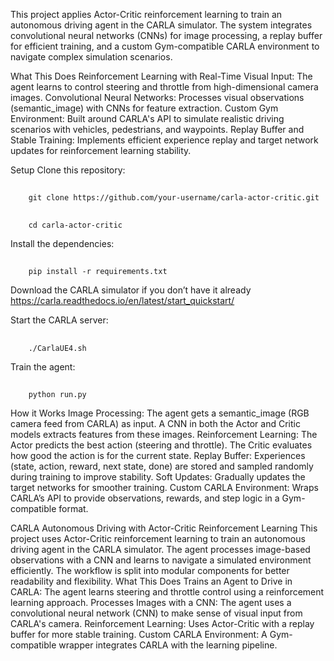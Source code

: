 This project applies Actor-Critic reinforcement learning to train an autonomous driving agent in the CARLA simulator. The system integrates convolutional neural networks (CNNs) for image processing, a replay buffer for efficient training, and a custom Gym-compatible CARLA environment to navigate complex simulation scenarios.

What This Does
Reinforcement Learning with Real-Time Visual Input:
The agent learns to control steering and throttle from high-dimensional camera images.
Convolutional Neural Networks:
Processes visual observations (semantic_image) with CNNs for feature extraction.
Custom Gym Environment:
Built around CARLA's API to simulate realistic driving scenarios with vehicles, pedestrians, and waypoints.
Replay Buffer and Stable Training:
Implements efficient experience replay and target network updates for reinforcement learning stability.

Setup
Clone this repository:
##
		git clone https://github.com/your-username/carla-actor-critic.git
##
		cd carla-actor-critic

Install the dependencies:
##
		pip install -r requirements.txt

Download the CARLA simulator if you don’t have it already
https://carla.readthedocs.io/en/latest/start_quickstart/

Start the CARLA server:
##
		./CarlaUE4.sh

Train the agent:
##
		python run.py
How it Works
Image Processing:
The agent gets a semantic_image (RGB camera feed from CARLA) as input.
A CNN in both the Actor and Critic models extracts features from these images.
Reinforcement Learning:
The Actor predicts the best action (steering and throttle).
The Critic evaluates how good the action is for the current state.
Replay Buffer:
Experiences (state, action, reward, next state, done) are stored and sampled randomly during training to improve stability.
Soft Updates:
Gradually updates the target networks for smoother training.
Custom CARLA Environment:
Wraps CARLA’s API to provide observations, rewards, and step logic in a Gym-compatible format.

CARLA Autonomous Driving with Actor-Critic Reinforcement Learning
This project uses Actor-Critic reinforcement learning to train an autonomous driving agent in the CARLA simulator. The agent processes image-based observations with a CNN and learns to navigate a simulated environment efficiently. The workflow is split into modular components for better readability and flexibility.
What This Does
Trains an Agent to Drive in CARLA:
The agent learns steering and throttle control using a reinforcement learning approach.
Processes Images with a CNN:
The agent uses a convolutional neural network (CNN) to make sense of visual input from CARLA's camera.
Reinforcement Learning:
Uses Actor-Critic with a replay buffer for more stable training.
Custom CARLA Environment:
A Gym-compatible wrapper integrates CARLA with the learning pipeline.

